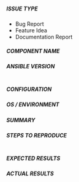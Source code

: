 <!---
Please do not report issues/requests related to Ansible modules here !!

Report them to the appropriate modules-core or modules-extras project:
  - https://github.com/ansible/ansible-modules-core/issues
  - https://github.com/ansible/ansible-modules-extras/issues

Also verify first that your issue/request is not already reported in GitHub
-->


##### ISSUE TYPE
<!--- Pick one below and delete the rest: -->
 - Bug Report
 - Feature Idea
 - Documentation Report

##### COMPONENT NAME
<!--- Name of the plugin/module/task -->

##### ANSIBLE VERSION
<!--- Paste verbatim output from “ansible --version” between quotes below -->
```

```

##### CONFIGURATION
<!---
Mention any settings you have changed/added/removed in ansible.cfg
(or using the ANSIBLE_* environment variables).
-->

##### OS / ENVIRONMENT
<!---
Mention the OS you are running Ansible from, and the OS you are
managing, or say “N/A” for anything that is not platform-specific.
-->

##### SUMMARY
<!--- Explain the problem briefly -->

##### STEPS TO REPRODUCE
<!---
For bugs, show exactly how to reproduce the problem.
For new features, show how the feature would be used.
-->

<!--- Paste example playbooks or commands between quotes below -->
```

```

<!--- You can also paste gist.github.com links for larger files -->

##### EXPECTED RESULTS
<!--- What did you expect to happen when running the steps above? -->

##### ACTUAL RESULTS
<!--- What actually happened? If possible run with extra verbosity (-vvvv) -->

<!--- Paste verbatim command output between quotes below -->
```

```

